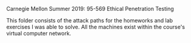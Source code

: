 Carnegie Mellon Summer 2019: 95-569 Ethical Penetration Testing

This folder consists of the attack paths for the homeworks and lab exercises I was able to solve. All the machines exist within the course's virtual computer network. 
